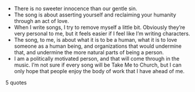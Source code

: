  - There is no sweeter innocence than our gentle sin.
 - The song is about asserting yourself and reclaiming your humanity through an act of love.
 - When I write songs, I try to remove myself a little bit. Obviously they’re very personal to me, but it feels easier if I feel like I’m writing characters.
 - The song, to me, is about what it is to be a human, what it is to love someone as a human being, and organizations that would undermine that, and undermine the more natural parts of being a person.
 - I am a politically motivated person, and that will come through in the music. I’m not sure if every song will be Take Me to Church, but I can only hope that people enjoy the body of work that I have ahead of me.

5 quotes